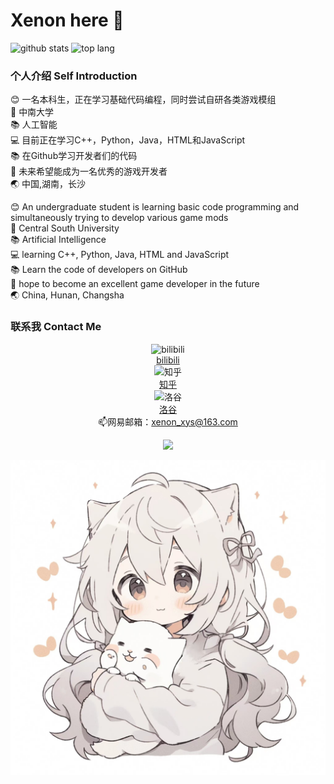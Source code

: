 # Xenon here 👋

![github stats](https://github-readme-stats.vercel.app/api?username=xenon-xys&show_icons=true&theme=radical)
![top lang](https://github-readme-stats.vercel.app/api/top-langs/?username=xenon-xys&layout=compact&theme=radical)


### 个人介绍 Self Introduction

:blush: 一名本科生，正在学习基础代码编程，同时尝试自研各类游戏模组<br>
:school: 中南大学<br>
:books: 人工智能<br>
:computer: 目前正在学习C++，Python，Java，HTML和JavaScript<br>
:books: 在Github学习开发者们的代码<br>
:rocket: 未来希望能成为一名优秀的游戏开发者<br>
:earth_asia: 中国,湖南，长沙<br>

:blush: An undergraduate student is learning basic code programming and simultaneously trying to develop various game mods<br>
:school: Central South University<br>
:books: Artificial Intelligence<br>
:computer: learning C++, Python, Java, HTML and JavaScript<br>
:books: Learn the code of developers on GitHub<br>
:rocket: hope to become an excellent game developer in the future<br>
:earth_asia: China, Hunan, Changsha<br>

### 联系我 Contact Me
<div id="img" align="center">

![bilibili](https://img.shields.io/badge/bilibili-000000?style=for-the-badge&logo=bilibili&logoColor=white)<br>
[bilibili](https://space.bilibili.com/322173797)<br>
![知乎](https://img.shields.io/badge/zhihu-000000?style=for-the-badge&logo=zhihu&logoColor=white)<br>
[知乎](https://www.zhihu.com/people/wang-yin-shao-nian-33-10)<br>
![洛谷](https://img.shields.io/badge/luogu-000000?style=for-the-badge&logo=luogu&logoColor=white)<br>
[洛谷](https://www.luogu.com.cn/user/551827)<br>
:mailbox:网易邮箱：xenon_xys@163.com<br>

<p align="center">
    <a href="https://github.com/xenon-xys">
        <img src="https://readme-typing-svg.herokuapp.com/?lines=Cpp;Python;Java&center=true&size=24&duration=3000&pause=1000&color=ffd700">
    </a>
</p>


![头像](image/profile.jpg)


<!--
**xenon-xys/xenon-xys** is a ✨ _special_ ✨ repository because its `README.md` (this file) appears on your GitHub profile.

Here are some ideas to get you started:

- 🔭 I’m currently working on ...
- 🌱 I’m currently learning ...
- 👯 I’m looking to collaborate on ...
- 🤔 I’m looking for help with ...
- 💬 Ask me about ...
- 📫 How to reach me: ...
- 😄 Pronouns: ...
- ⚡ Fun fact: ...
-->
